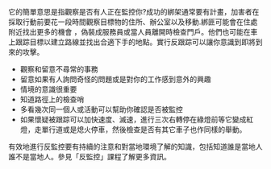 [Title]: # (實作反監控)
[Order]: # (11)

它的簡單意思是指觀察是否有人正在監控你?成功的綁架通常要有計畫，加害者在採取行動前要花一段時間觀察目標物的住所、辦公室以及移動.綁匪可能會在住處附近找出更多的機會 ，偽裝成服務員或當人員離開時檢查門戶。他們也可能在車上跟踪目標以建立路線並找出合適下手的地點。實行反跟踪可以讓你意識到即將到來的攻擊。

* 觀察和留意不尋常的事務
* 留意如果有人詢問奇怪的問題或是對你的工作感到意外的興趣
* 情境的意識很重要
* 知道路徑上的檢查哨
* 多看幾次同一個人或活動可以幫助你確認是否被監控
* 如果懷疑被跟踪可以加快速度、滅速，進行三次右轉停在綠燈前等它變成紅燈，走單行道或是熄火停車，然後檢查是否有其它車子也作同樣的舉動。

有效地進行反監控要有持續的注意和對當地環境了解的知識，包括知道誰是當地人誰不是當地人。參見「反監控」課程了解更多資訊。
